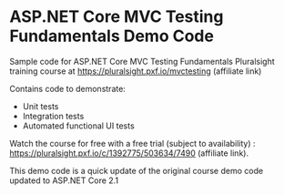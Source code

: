 # ASP.NET Core MVC Testing Fundamentals Demo Code

Sample code for ASP.NET Core MVC Testing Fundamentals Pluralsight training course at https://pluralsight.pxf.io/mvctesting (affiliate link)

Contains code to demonstrate:

- Unit tests
- Integration tests
- Automated functional UI tests

Watch the course for free with a free trial (subject to availability) : https://pluralsight.pxf.io/c/1392775/503634/7490 (affiliate link).

This demo code is a quick update of the original course demo code updated to ASP.NET Core 2.1
